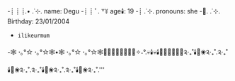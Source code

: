 
-┊  ┊  ┊.• .˙⊹. name: Degu
-┊  ┊ ﾟ. ꒷꒦ age🕯️: 19
-┊  .˙⊹. pronouns: she
-🎃.    .˙⊹. Birthday: 23/01/2004
-     ilikeurmum
-🕸 ⋆｡°✩ ⋆｡°✩🕸•🕸 ⋆｡°✩ ⋆｡°✩🕸🍂🧡👻🎃🥀🎃🍁🥀✧˖°.💀🕯️💀🕯️🎃👻🍬🦇💀🧡༉‧₊˚🕯️🖤❀༉‧₊˚.༉‧₊˚🕯️🖤❀༉‧₊˚.༉‧₊˚🕯️🖤❀༉‧₊˚.༉‧₊˚🕯️🖤❀༉‧₊˚.'''

